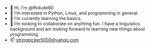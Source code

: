 - 👋 Hi, I’m @lfkdude80
- 👀 I’m interested in Python, Linux, and programming in general.
- 🌱 I’m currently learning the basics.
- 💞️ I’m looking to collaborate on anything fun. I have a linguistics background and am looking forward to learning new things about programming.
- 📫 stringpicker5000@yahoo.com

<!---
lfkdude80/lfkdude80 is a ✨ special ✨ repository because its `README.md` (this file) appears on your GitHub profile.
You can click the Preview link to take a look at your changes.
--->
